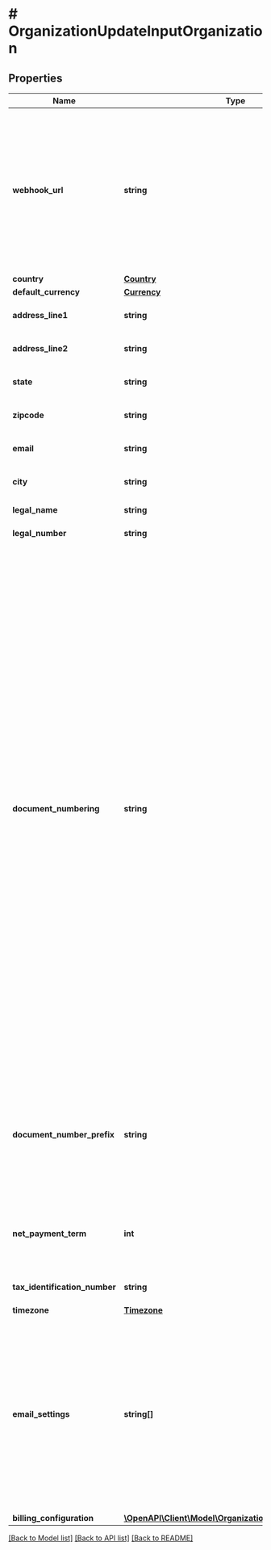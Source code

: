 # # OrganizationUpdateInputOrganization

## Properties

Name | Type | Description | Notes
------------ | ------------- | ------------- | -------------
**webhook_url** | **string** | The URL of your newest updated webhook endpoint. This URL allows your organization to receive important messages, notifications, or data from the Lago system. By configuring your webhook endpoint to this URL, you can ensure that your organization stays informed and receives relevant information in a timely manner. | [optional]
**country** | [**Country**](Country.md) |  | [optional]
**default_currency** | [**Currency**](Currency.md) |  | [optional]
**address_line1** | **string** | The first line of your organization’s billing address. | [optional]
**address_line2** | **string** | The second line of your organization’s billing address. | [optional]
**state** | **string** | The state of your organization’s billing address. | [optional]
**zipcode** | **string** | The zipcode of your organization’s billing address. | [optional]
**email** | **string** | The email address of your organization used to bill your customers. | [optional]
**city** | **string** | The city of your organization’s billing address. | [optional]
**legal_name** | **string** | The legal name of your organization. | [optional]
**legal_number** | **string** | The legal number of your organization. | [optional]
**document_numbering** | **string** | This parameter configures the method of incrementing invoice numbers for your customers.  - &#x60;per_customer&#x60;: Invoice numbers are incremented individually for each customer. This means every customer will have their own unique sequence of invoice numbers, separate from other customers. It ensures that each customer&#39;s invoice numbers follow a distinct and isolated numbering pattern. - &#x60;per_organization&#x60;: Invoice number incrementation is made across your entire organization. Rather than individual sequences for each customer, all invoices within the organization follow a single, unified numbering system. This creates a continuous and organization-wide sequence for all invoice numbers. Invoices are incremented per month (dynamic value used is YYYYMM), and invoice numbers are reset at the end of each month.  The default value for &#x60;document_numbering&#x60; is set to &#x60;per_customer&#x60;, meaning that, unless changed, invoice numbers will increment uniquely for each customer. | [optional]
**document_number_prefix** | **string** | Sets the prefix for invoices and credit notes. Default is the first three letters of your organization name plus the last four digits of your organization ID. Customizable within 1-10 characters, and automatically capitalized by Lago. | [optional]
**net_payment_term** | **int** | The net payment term, expressed in days, specifies the duration within which a customer is expected to remit payment after the invoice is finalized. | [optional]
**tax_identification_number** | **string** | The tax identification number of your organization. | [optional]
**timezone** | [**Timezone**](Timezone.md) |  | [optional]
**email_settings** | **string[]** | Represents the email settings of the organization. It allows you to define which documents are sent by email. The field value determines the types of documents that trigger email notifications. Possible values for are &#x60;invoice.finalized&#x60; and &#x60;credit_note.created&#x60;. By configuring this field, you can specify whether invoices, credit notes, or both should be sent to recipients via email. | [optional]
**billing_configuration** | [**\OpenAPI\Client\Model\OrganizationBillingConfiguration**](OrganizationBillingConfiguration.md) |  | [optional]

[[Back to Model list]](../../README.md#models) [[Back to API list]](../../README.md#endpoints) [[Back to README]](../../README.md)
